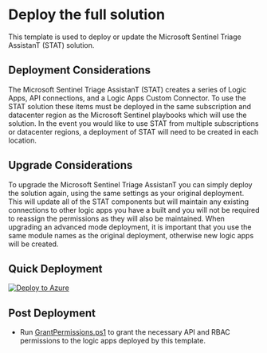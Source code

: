 # Deploy the full solution

This template is used to deploy or update the Microsoft Sentinel Triage AssistanT (STAT) solution.

## Deployment Considerations

The Microsoft Sentinel Triage AssistanT (STAT) creates a series of Logic Apps, API connections, and a Logic Apps Custom Connector.  To use the STAT solution these items must be deployed in the same subscription and datacenter region as the Microsoft Sentinel playbooks which will use the solution.  In the event you would like to use STAT from multiple subscriptions or datacenter regions, a deployment of STAT will need to be created in each location.

## Upgrade Considerations

To upgrade the Microsoft Sentinel Triage AssistanT you can simply deploy the solution again, using the same settings as your original deployment.  This will update all of the STAT components but will maintain any existing connections to other logic apps you have a built and you will not be required to reassign the permissions as they will also be maintained.  When upgrading an advanced mode deployment, it is important that you use the same module names as the original deployment, otherwise new logic apps will be created.

## Quick Deployment

[![Deploy to Azure](https://aka.ms/deploytoazurebutton)](https://portal.azure.com/#create/Microsoft.Template/uri/https%3A%2F%2Fraw.githubusercontent.com%2Fbriandelmsft%2FSentinelAutomationModules%2Fmain%2FDeploy%2Fazuredeploy.json/createUIDefinitionUri/https%3A%2F%2Fraw.githubusercontent.com%2Fbriandelmsft%2FSentinelAutomationModules%2Fmain%2FDeploy%2FcreateUiDefinition.json)

## Post Deployment

* Run [GrantPermissions.ps1](GrantPermissions.ps1) to grant the necessary API and RBAC permissions to the logic apps deployed by this template.
